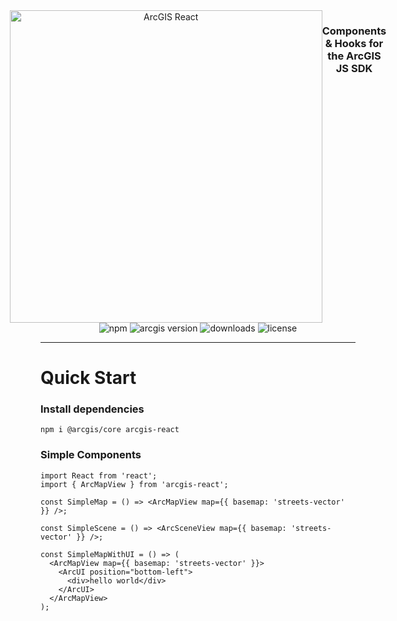 <div align='center' style="display: flex; justify-content: center">
<picture>
   <source media="(prefers-color-scheme: dark)" srcset="https://user-images.githubusercontent.com/50883428/230233939-5498486a-fb92-45aa-82b1-673d4d01ec51.png">
   <img alt="ArcGIS React" width="500px" src="https://user-images.githubusercontent.com/50883428/230234038-36fea231-5e84-43f3-8a69-6b0b685e53f5.png" />
</picture>
<h3>Components & Hooks for the ArcGIS JS SDK</h3>
</div>

<div align="center">
  <img src="https://img.shields.io/npm/v/arcgis-react" alt="npm">
  <img src="https://img.shields.io/badge/dynamic/json?color=blue&label=%40arcgis%2Fcore&query=%24.peerDependencies%5B%22%40arcgis%2Fcore%22%5D&url=https%3A%2F%2Fraw.githubusercontent.com%2FsamMatenaer%2Farcgis-react-utils%2Fmain%2Fpackage.json" alt="arcgis version">
  <img src="https://img.shields.io/npm/dt/arcgis-react" alt="downloads">
  <img src="https://img.shields.io/npm/l/arcgis-react" alt="license">
</div>

---

# Quick Start

### Install dependencies

```
npm i @arcgis/core arcgis-react
```


### Simple Components

```tsx
import React from 'react';
import { ArcMapView } from 'arcgis-react';

const SimpleMap = () => <ArcMapView map={{ basemap: 'streets-vector' }} />;

const SimpleScene = () => <ArcSceneView map={{ basemap: 'streets-vector' }} />;

const SimpleMapWithUI = () => (
  <ArcMapView map={{ basemap: 'streets-vector' }}>
    <ArcUI position="bottom-left">
      <div>hello world</div>
    </ArcUI>
  </ArcMapView>
);

```

